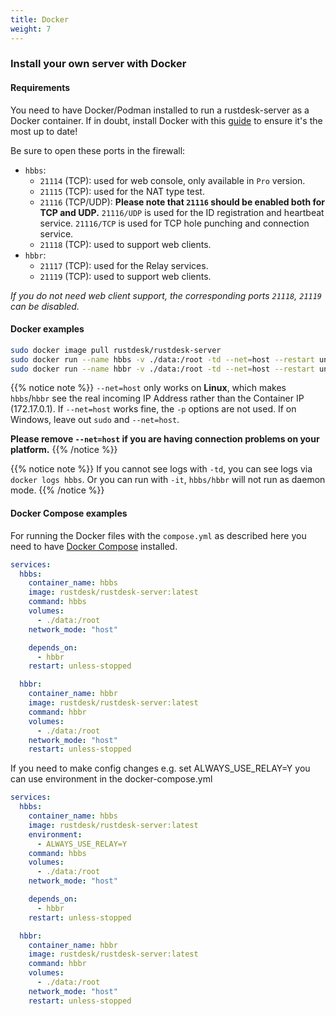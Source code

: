 ```yaml
---
title: Docker
weight: 7
---
```


### Install your own server with Docker

#### Requirements
You need to have Docker/Podman installed to run a rustdesk-server as a Docker container. If in doubt, install Docker with this [guide](https://docs.docker.com/engine/install) to ensure it's the most up to date!

Be sure to open these ports in the firewall:
- `hbbs`:
  - `21114` (TCP): used for web console, only available in `Pro` version.
  - `21115` (TCP): used for the NAT type test.
  - `21116` (TCP/UDP): **Please note that `21116` should be enabled both for TCP and UDP.** `21116/UDP` is used for the ID registration and heartbeat service. `21116/TCP` is used for TCP hole punching and connection service.
  - `21118` (TCP): used to support web clients.
- `hbbr`:
  - `21117` (TCP): used for the Relay services.
  - `21119` (TCP): used to support web clients.

*If you do not need web client support, the corresponding ports `21118`, `21119` can be disabled.*

#### Docker examples

```sh
sudo docker image pull rustdesk/rustdesk-server
sudo docker run --name hbbs -v ./data:/root -td --net=host --restart unless-stopped rustdesk/rustdesk-server hbbs
sudo docker run --name hbbr -v ./data:/root -td --net=host --restart unless-stopped rustdesk/rustdesk-server hbbr
```
<a name="net-host"></a>

{{% notice note %}}
`--net=host` only works on **Linux**, which makes `hbbs`/`hbbr` see the real incoming IP Address rather than the Container IP (172.17.0.1).
If `--net=host` works fine, the `-p` options are not used. If on Windows, leave out `sudo` and `--net=host`.

**Please remove `--net=host` if you are having connection problems on your platform.**
{{% /notice %}}

{{% notice note %}}
If you cannot see logs with `-td`, you can see logs via `docker logs hbbs`. Or you can run with `-it`, `hbbs/hbbr` will not run as daemon mode.
{{% /notice %}}

#### Docker Compose examples
For running the Docker files with the `compose.yml` as described here you need to have [Docker Compose](https://docs.docker.com/compose/) installed.

```yaml
services:
  hbbs:
    container_name: hbbs
    image: rustdesk/rustdesk-server:latest
    command: hbbs
    volumes:
      - ./data:/root
    network_mode: "host"

    depends_on:
      - hbbr
    restart: unless-stopped

  hbbr:
    container_name: hbbr
    image: rustdesk/rustdesk-server:latest
    command: hbbr
    volumes:
      - ./data:/root
    network_mode: "host"
    restart: unless-stopped
```

If you need to make config changes e.g. set ALWAYS_USE_RELAY=Y you can use environment in the docker-compose.yml

```yaml
services:
  hbbs:
    container_name: hbbs
    image: rustdesk/rustdesk-server:latest
    environment:
      - ALWAYS_USE_RELAY=Y
    command: hbbs
    volumes:
      - ./data:/root
    network_mode: "host"

    depends_on:
      - hbbr
    restart: unless-stopped

  hbbr:
    container_name: hbbr
    image: rustdesk/rustdesk-server:latest
    command: hbbr
    volumes:
      - ./data:/root
    network_mode: "host"
    restart: unless-stopped
```
